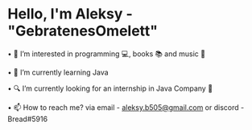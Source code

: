 # Hello, I'm Aleksy - "GebratenesOmelett"

• 👀 I’m interested in programming 💻, books 📚 and music 🎵  

• 🌱 I’m currently learning Java

• 🔍 I’m currently looking for an internship in Java Company 🏢 

• 📫 How to reach me? via email - aleksy.b505@gmail.com or discord - Bread#5916  


